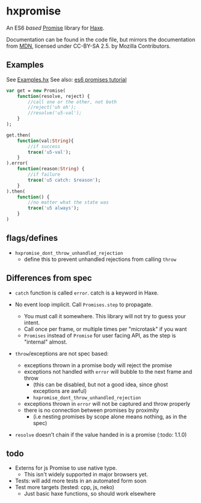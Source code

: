 # hxpromise

An ES6 _based_ [Promise](https://developer.mozilla.org/en-US/docs/Web/JavaScript/Reference/Global_Objects/Promise
) library for [Haxe](http://haxe.org).

Documentation can be found in the code file, but mirrors the documentation from [MDN](https://developer.mozilla.org/en-US/docs/Web/JavaScript/Reference/Global_Objects/Promise), licensed under CC-BY-SA 2.5. by Mozilla Contributors.

## Examples

See [Examples.hx](https://github.com/underscorediscovery/hxpromise/blob/master/tests/Example.hx)
See also: [es6 promises tutorial](http://www.html5rocks.com/en/tutorials/es6/promises/)

```haxe
var get = new Promise(
    function(resolve, reject) {
        //call one or the other, not both
        //reject('uh oh');
        //resolve('u5-val');
    }
);

get.then(
    function(val:String){
        //if success
        trace('u5-val');
    }
).error(
    function(reason:String) {
        //if failure
        trace('u5 catch: $reason');
    }
).then(
    function() {
        //no matter what the state was
        trace('u5 always');
    }
)
```

## flags/defines

- `hxpromise_dont_throw_unhandled_rejection`
    - define this to prevent unhandled rejections from calling `throw`

## Differences from spec

- `catch` function is called `error`. catch is a keyword in Haxe.
- No event loop implicit. Call `Promises.step` to propagate.
    - You must call it somewhere. This library will not try to guess your intent.
    - Call once per frame, or multiple times per "microtask" if you want
    - `Promises` instead of `Promise` for user facing API, as the step is "internal" almost.
- `throw`/exceptions are not spec based:
    - exceptions thrown in a promise body will reject the promise
    - exceptions not handled with `error` will bubble to the next frame and throw
        - (this can be disabled, but not a good idea, since ghost exceptions are awful)
        - `hxpromise_dont_throw_unhandled_rejection`
    - exceptions thrown in `error` will not be captured and throw properly
    - there is no connection between promises by proximity
        - (i.e nesting promises by scope alone means nothing, as in the spec)

- `resolve` doesn't chain if the value handed in is a promise (:todo: 1.1.0)

## todo
- Externs for js Promise to use native type.
    - This isn't widely supported in major browsers yet.
- Tests: will add more tests in an automated form soon
- Test more targets (tested: cpp, js, neko)
    - Just basic haxe functions, so should work elsewhere
